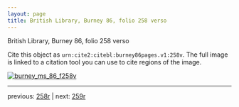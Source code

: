 ```yaml
---
layout: page
title: British Library, Burney 86, folio 258 verso
---
```


British Library, Burney 86, folio 258 verso

Cite this object as `urn:cite2:citebl:burney86pages.v1:258v`.  The full image is linked to a citation tool you can use to cite regions of the image.

[![burney_ms_86_f258v](http://www.homermultitext.org/iipsrv?IIIF=/project/homer/pyramidal/deepzoom/citebl/burney86imgs/v1/burney_ms_86_f258v.tif/full/800,/0/default.jpg)](http://www.homermultitext.org/ict2/?urn=urn:cite2:citebl:burney86imgs.v1:burney_ms_86_f258v) 

---

previous:  [258r](../258r/) | next: [259r](../259r/)